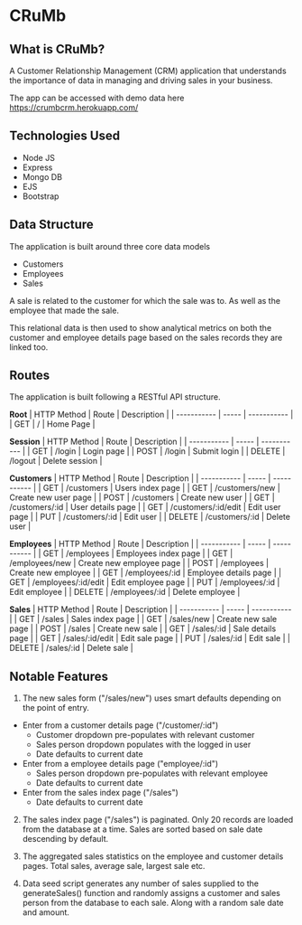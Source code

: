 # CRuMb

## What is CRuMb?

A Customer Relationship Management (CRM) application that understands the importance of data in managing and driving sales in your business.

The app can be accessed with demo data here https://crumbcrm.herokuapp.com/

## Technologies Used
- Node JS 
- Express
- Mongo DB
- EJS 
- Bootstrap

## Data Structure
The application is built around three core data models
- Customers
- Employees
- Sales

A sale is related to the customer for which the sale was to. As well as the employee that made the sale.

This relational data is then used to show analytical metrics on both the customer and employee details page based on the sales records they are linked too. 

## Routes
The application is built following a RESTful API structure.

**Root**
| HTTP Method | Route | Description |
| ----------- | ----- | ----------- |
| GET | / | Home Page |

**Session**
| HTTP Method | Route | Description |
| ----------- | ----- | ----------- |
| GET | /login | Login page |
| POST | /login | Submit login |
| DELETE | /logout | Delete session |

**Customers**
| HTTP Method | Route | Description |
| ----------- | ----- | ----------- |
| GET | /customers | Users index page |
| GET | /customers/new | Create new user page |
| POST | /customers | Create new user |
| GET | /customers/:id | User details page |
| GET | /customers/:id/edit | Edit user page |
| PUT | /customers/:id | Edit user |
| DELETE | /customers/:id | Delete user |

**Employees**
| HTTP Method | Route | Description |
| ----------- | ----- | ----------- |
| GET | /employees | Employees index page |
| GET | /employees/new | Create new employee page |
| POST | /employees | Create new employee |
| GET | /employees/:id | Employee details page |
| GET | /employees/:id/edit | Edit employee page |
| PUT | /employees/:id | Edit employee |
| DELETE | /employees/:id | Delete employee |

**Sales**
| HTTP Method | Route | Description |
| ----------- | ----- | ----------- |
| GET | /sales | Sales index page |
| GET | /sales/new | Create new sale page |
| POST | /sales | Create new sale |
| GET | /sales/:id | Sale details page |
| GET | /sales/:id/edit | Edit sale page |
| PUT | /sales/:id | Edit sale |
| DELETE | /sales/:id | Delete sale |

## Notable Features

1. The new sales form ("/sales/new") uses smart defaults depending on the point of entry. 
- Enter from a customer details page ("/customer/:id") 
  - Customer dropdown pre-populates with relevant customer
  - Sales person dropdown populates with the logged in user
  - Date defaults to current date
- Enter from a employee details page ("employee/:id")
  - Sales person dropdown pre-populates with relevant employee
  - Date defaults to current date
- Enter from the sales index page ("/sales")
  - Date defaults to current date

2. The sales index page ("/sales") is paginated. Only 20 records are loaded from the database at a time. Sales are sorted based on sale date descending by default.

3. The aggregated sales statistics on the employee and customer details pages. Total sales, average sale, largest sale etc. 

4. Data seed script generates any number of sales supplied to the generateSales() function and randomly assigns a customer and sales person from the database to each sale. Along with a random sale date and amount. 





